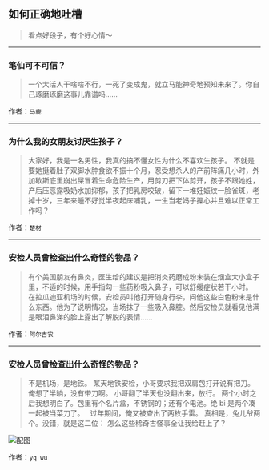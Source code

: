 ## 如何正确地吐槽

> 看点好段子，有个好心情～


 
---

### 笔仙可不可信？

> 一个大活人干啥啥不行，一死了变成鬼，就立马能神奇地预知未来了。你自己琢磨琢磨这事儿靠谱吗……


作者：`马鹿`

---

### 为什么我的女朋友讨厌生孩子？

> 大家好，我是一名男性，我真的搞不懂女性为什么不喜欢生孩子。
> 不就是要她挺着肚子双脚水肿食欲不振十个月，忍受想杀人的产前阵痛几小时，外加歇斯底里崩出屎冒着生命危险生产，用剪刀把下体剪开，孩子不跟她姓，产后压恶露吸奶水加抑郁，孩子把乳房咬破，留下一堆妊娠纹一脸雀斑，老掉十岁，三年来睡不好觉半夜起床哺乳，一生当老妈子操心并且难以正常工作吗？


作者：`楚材`

---

### 安检人员曾检查出什么奇怪的物品？

> 有个美国朋友有鼻炎，医生给的建议是把消炎药磨成粉末装在烟盒大小盒子里，不适的时候，用手指勾一些药粉吸入鼻子，可以舒缓症状若干小时。
> 在拉瓜迪亚机场的时候，安检员叫他打开随身行李，问他这些白色粉末是什么东西。他为了说明情况，当场抹了一些吸入鼻腔。然后安检员就看见他满是眼泪鼻涕的脸上露出了解脱的表情……


作者：`阿尔吉农`

---

### 安检人员曾检查出什么奇怪的物品？

> 不是机场，是地铁。
> 某天地铁安检，小哥要求我把双肩包打开说有把刀。俺想了半晌，没有带刀啊。
> 小哥翻了半天也没翻出来，放行。
> 两个小时之后我想明白了。包里有个名片盒，不锈钢的；还有个电池。绝 bi 是两个凑一起被当菜刀了。
>  
> 过年期间，俺又被查出了两枚手雷。
> 真相是，兔儿爷两个。没错，就是这二位：
> 怎么这些稀奇古怪事全让我给赶上了？



![配图](http://pic3.zhimg.com/70/5cf8b32edb3961bb3208cfddbb4c9742_b.jpg)


作者：`yq wu`